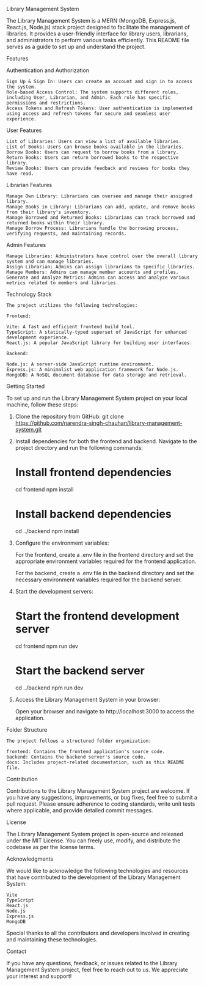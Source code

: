 Library Management System

The Library Management System is a MERN (MongoDB, Express.js, React.js, Node.js) stack project designed to facilitate the management of libraries. It provides a user-friendly interface for library users, librarians, and administrators to perform various tasks efficiently. This README file serves as a guide to set up and understand the project.

Features

Authentication and Authorization

    Sign Up & Sign In: Users can create an account and sign in to access the system.
    Role-based Access Control: The system supports different roles, including User, Librarian, and Admin. Each role has specific permissions and restrictions.
    Access Tokens and Refresh Tokens: User authentication is implemented using access and refresh tokens for secure and seamless user experience.

User Features

    List of Libraries: Users can view a list of available libraries.
    List of Books: Users can browse books available in the libraries.
    Borrow Books: Users can request to borrow books from a library.
    Return Books: Users can return borrowed books to the respective library.
    Review Books: Users can provide feedback and reviews for books they have read.

Librarian Features

    Manage Own Library: Librarians can oversee and manage their assigned library.
    Manage Books in Library: Librarians can add, update, and remove books from their library's inventory.
    Manage Borrowed and Returned Books: Librarians can track borrowed and returned books within their library.
    Manage Borrow Process: Librarians handle the borrowing process, verifying requests, and maintaining records.

Admin Features

    Manage Libraries: Administrators have control over the overall library system and can manage libraries.
    Assign Librarian: Admins can assign librarians to specific libraries.
    Manage Members: Admins can manage member accounts and profiles.
    Generate and Analyze Metrics: Admins can access and analyze various metrics related to members and libraries.

Technology Stack

    The project utilizes the following technologies:

    Frontend:

    Vite: A fast and efficient frontend build tool.
    TypeScript: A statically-typed superset of JavaScript for enhanced development experience.
    React.js: A popular JavaScript library for building user interfaces.

    Backend:

    Node.js: A server-side JavaScript runtime environment.
    Express.js: A minimalist web application framework for Node.js.
    MongoDB: A NoSQL document database for data storage and retrieval.

Getting Started

To set up and run the Library Management System project on your local machine, follow these steps:

1. Clone the repository from GitHub:
   git clone https://github.com/narendra-singh-chauhan/library-management-system.git

2. Install dependencies for both the frontend and backend. Navigate to the project directory and run the following commands:

   # Install frontend dependencies

   cd frontend
   npm install

   # Install backend dependencies

   cd ../backend
   npm install

3. Configure the environment variables:

   For the frontend, create a .env file in the frontend directory and set the appropriate environment variables required for the frontend application.

   For the backend, create a .env file in the backend directory and set the necessary environment variables required for the backend server.

4. Start the development servers:

   # Start the frontend development server

   cd frontend
   npm run dev

   # Start the backend server

   cd ../backend
   npm run dev

5. Access the Library Management System in your browser:

   Open your browser and navigate to http://localhost:3000 to access the application.

Folder Structure

    The project follows a structured folder organization:

    frontend: Contains the frontend application's source code.
    backend: Contains the backend server's source code.
    docs: Includes project-related documentation, such as this README file.

Contribution

Contributions to the Library Management System project are welcome. If you have any suggestions, improvements, or bug fixes, feel free to submit a pull request. Please ensure adherence to coding standards, write unit tests where applicable, and provide detailed commit messages.

License

The Library Management System project is open-source and released under the MIT License. You can freely use, modify, and distribute the codebase as per the license terms.

Acknowledgments

We would like to acknowledge the following technologies and resources that have contributed to the development of the Library Management System:

    Vite
    TypeScript
    React.js
    Node.js
    Express.js
    MongoDB

Special thanks to all the contributors and developers involved in creating and maintaining these technologies.

Contact

If you have any questions, feedback, or issues related to the Library Management System project, feel free to reach out to us. We appreciate your interest and support!
